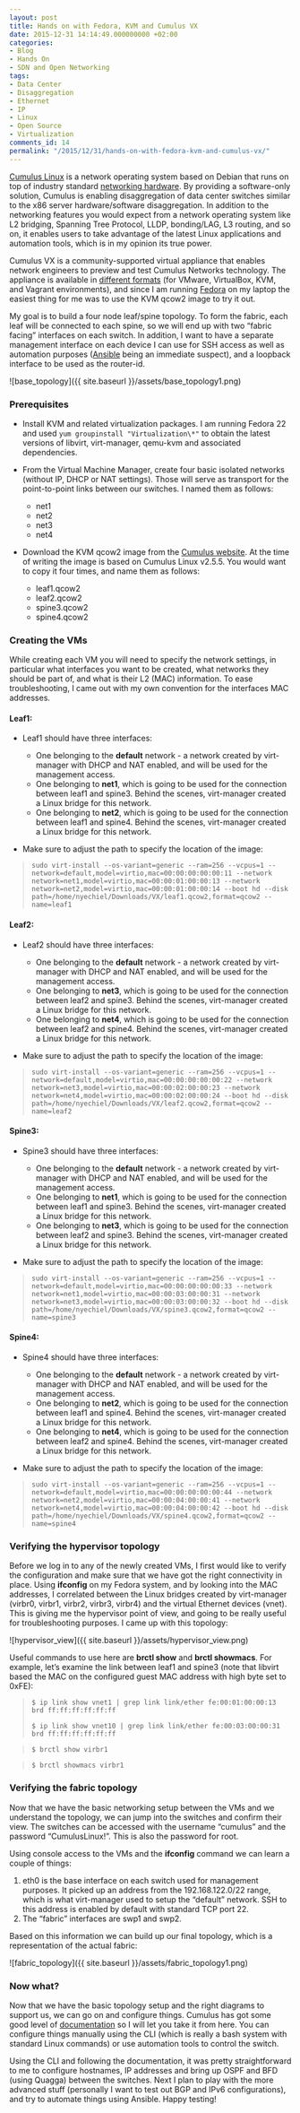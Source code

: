 ```yaml
---
layout: post
title: Hands on with Fedora, KVM and Cumulus VX
date: 2015-12-31 14:14:49.000000000 +02:00
categories:
- Blog
- Hands On
- SDN and Open Networking
tags:
- Data Center
- Disaggregation
- Ethernet
- IP
- Linux
- Open Source
- Virtualization
comments_id: 14
permalink: "/2015/12/31/hands-on-with-fedora-kvm-and-cumulus-vx/"
---
```

[Cumulus Linux](https://cumulusnetworks.com/) is a network operating system based on Debian that runs on top of industry standard [networking hardware](https://cumulusnetworks.com/support/linux-hardware-compatibility-list/). By providing a software-only solution, Cumulus is enabling disaggregation of data center switches similar to the x86 server hardware/software disaggregation. In addition to the networking features you would expect from a network operating system like L2 bridging, Spanning Tree Protocol, LLDP, bonding/LAG, L3 routing, and so on, it enables users to take advantage of the latest Linux applications and automation tools, which is in my opinion its true power.

Cumulus VX is a community-supported virtual appliance that enables network engineers to preview and test Cumulus Networks technology. The appliance is available in [different formats](https://cumulusnetworks.com/cumulus-vx/download/) (for VMware, VirtualBox, KVM, and Vagrant environments), and since I am running [Fedora](https://getfedora.org/) on my laptop the easiest thing for me was to use the KVM qcow2 image to try it out.

My goal is to build a four node leaf/spine topology. To form the fabric, each leaf will be connected to each spine, so we will end up with two “fabric facing” interfaces on each switch. In addition, I want to have a separate management interface on each device I can use for SSH access as well as automation purposes ([Ansible](https://github.com/CumulusNetworks/cumulus-linux-ansible-modules) being an immediate suspect), and a loopback interface to be used as the router-id.

![base_topology]({{ site.baseurl }}/assets/base_topology1.png)

### Prerequisites

- Install KVM and related virtualization packages. I am running Fedora 22 and used ```yum groupinstall "Virtualization\*"``` to obtain the latest versions of libvirt, virt-manager, qemu-kvm and associated dependencies.

- From the Virtual Machine Manager, create four basic isolated networks (without IP, DHCP or NAT settings). Those will serve as transport for the point-to-point links between our switches. I named them as follows:
  - net1
  - net2
  - net3
  - net4

- Download the KVM qcow2 image from the [Cumulus website](https://cumulusnetworks.com/cumulus-vx/). At the time of writing the image is based on Cumulus Linux v2.5.5. You would want to copy it four times, and name them as follows:
  - leaf1.qcow2
  - leaf2.qcow2
  - spine3.qcow2
  - spine4.qcow2

### Creating the VMs

While creating each VM you will need to specify the network settings, in particular what interfaces you want to be created, what networks they should be part of, and what is their L2 (MAC) information. To ease troubleshooting, I came out with my own convention for the interfaces MAC addresses.

#### Leaf1:

- Leaf1 should have three interfaces:
  - One belonging to the **default** network - a network created by virt-manager with DHCP and NAT enabled, and will be used for the management access. 
  - One belonging to **net1**, which is going to be used for the connection between leaf1 and spine3. Behind the scenes, virt-manager created a Linux bridge for this network.
  - One belonging to **net2**, which is going to be used for the connection between leaf1 and spine4. Behind the scenes, virt-manager created a Linux bridge for this network.

- Make sure to adjust the path to specify the location of the image:

> ```
> sudo virt-install --os-variant=generic --ram=256 --vcpus=1 --network=default,model=virtio,mac=00:00:00:00:00:11 --network network=net1,model=virtio,mac=00:00:01:00:00:13 --network network=net2,model=virtio,mac=00:00:01:00:00:14 --boot hd --disk path=/home/nyechiel/Downloads/VX/leaf1.qcow2,format=qcow2 --name=leaf1
> ```

#### Leaf2:

- Leaf2 should have three interfaces:
  - One belonging to the **default** network - a network created by virt-manager with DHCP and NAT enabled, and will be used for the management access. 
  - One belonging to **net3**, which is going to be used for the connection between leaf2 and spine3. Behind the scenes, virt-manager created a Linux bridge for this network.
  - One belonging to **net4**, which is going to be used for the connection between leaf2 and spine4. Behind the scenes, virt-manager created a Linux bridge for this network.

- Make sure to adjust the path to specify the location of the image:

> ```
> sudo virt-install --os-variant=generic --ram=256 --vcpus=1 --network=default,model=virtio,mac=00:00:00:00:00:22 --network network=net3,model=virtio,mac=00:00:02:00:00:23 --network network=net4,model=virtio,mac=00:00:02:00:00:24 --boot hd --disk path=/home/nyechiel/Downloads/VX/leaf2.qcow2,format=qcow2 --name=leaf2
> ```

#### Spine3:

- Spine3 should have three interfaces:
  - One belonging to the **default** network - a network created by virt-manager with DHCP and NAT enabled, and will be used for the management access. 
  - One belonging to **net1**, which is going to be used for the connection between leaf1 and spine3. Behind the scenes, virt-manager created a Linux bridge for this network.
  - One belonging to **net3**, which is going to be used for the connection between leaf2 and spine3. Behind the scenes, virt-manager created a Linux bridge for this network.

- Make sure to adjust the path to specify the location of the image:

> ```
> sudo virt-install --os-variant=generic --ram=256 --vcpus=1 --network=default,model=virtio,mac=00:00:00:00:00:33 --network network=net1,model=virtio,mac=00:00:03:00:00:31 --network network=net3,model=virtio,mac=00:00:03:00:00:32 --boot hd --disk path=/home/nyechiel/Downloads/VX/spine3.qcow2,format=qcow2 --name=spine3
> ```

#### Spine4:

- Spine4 should have three interfaces:
  - One belonging to the **default** network - a network created by virt-manager with DHCP and NAT enabled, and will be used for the management access. 
  - One belonging to **net2**, which is going to be used for the connection between leaf1 and spine4. Behind the scenes, virt-manager created a Linux bridge for this network.
  - One belonging to **net4**, which is going to be used for the connection between leaf2 and spine4. Behind the scenes, virt-manager created a Linux bridge for this network.

- Make sure to adjust the path to specify the location of the image:

> ```
> sudo virt-install --os-variant=generic --ram=256 --vcpus=1 --network=default,model=virtio,mac=00:00:00:00:00:44 --network network=net2,model=virtio,mac=00:00:04:00:00:41 --network network=net4,model=virtio,mac=00:00:04:00:00:42 --boot hd --disk path=/home/nyechiel/Downloads/VX/spine4.qcow2,format=qcow2 --name=spine4
> ```

### Verifying the hypervisor topology

Before we log in to any of the newly created VMs, I first would like to verify the configuration and make sure that we have got the right connectivity in place. Using **ifconfig** on my Fedora system, and by looking into the MAC addresses, I correlated between the Linux bridges created by virt-manager (virbr0, virbr1, virbr2, virbr3, virbr4) and the virtual Ethernet devices (vnet). This is giving me the hypervisor point of view, and going to be really useful for troubleshooting purposes. I came up with this topology:

![hypervisor_view]({{ site.baseurl }}/assets/hypervisor_view.png)

Useful commands to use here are **brctl show** and **brctl showmacs**. For example, let’s examine the link between leaf1 and spine3 (note that libvirt based the MAC on the configured guest MAC address with high byte set to 0xFE):

> ```
> $ ip link show vnet1 | grep link link/ether fe:00:01:00:00:13 brd ff:ff:ff:ff:ff:ff
> ```
> 
> ```
> $ ip link show vnet10 | grep link link/ether fe:00:03:00:00:31 brd ff:ff:ff:ff:ff:ff
> ```

> ```
> $ brctl show virbr1
> ```

> ```
> $ brctl showmacs virbr1
> ```
 

### Verifying the fabric topology

Now that we have the basic networking setup between the VMs and we understand the topology, we can jump into the switches and confirm their view. The switches can be accessed with the username “cumulus” and the password “CumulusLinux!”. This is also the password for root.

Using console access to the VMs and the **ifconfig** command we can learn a couple of things:

1. eth0 is the base interface on each switch used for management purposes. It picked up an address from the 192.168.122.0/22 range, which is what virt-manager used to setup the “default” network. SSH to this address is enabled by default with standard TCP port 22.
2. The “fabric” interfaces are swp1 and swp2.

Based on this information we can build up our final topology, which is a representation of the actual fabric:

![fabric_topology]({{ site.baseurl }}/assets/fabric_topology1.png)

### Now what?

Now that we have the basic topology setup and the right diagrams to support us, we can go on and configure things. Cumulus has got some good level of [documentation](https://docs.cumulusnetworks.com/display/DOCS/Cumulus+Linux+2.5.5+User+Guide) so I will let you take it from here. You can configure things manually using the CLI (which is really a bash system with standard Linux commands) or use automation tools to control the switch.

Using the CLI and following the documentation, it was pretty straightforward to me to configure hostnames, IP addresses and bring up OSPF and BFD (using Quagga) between the switches. Next I plan to play with the more advanced stuff (personally I want to test out BGP and IPv6 configurations), and try to automate things using Ansible. Happy testing!


